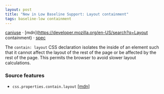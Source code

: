 ```yaml
---
layout: post
title: "New in Low Baseline Support: Layout containment"
tags: baseline-low containment
---
```


[caniuse](https://caniuse.com/?search=contain-layout) · [mdn](https://developer.mozilla.org/en-US/search?q=Layout containment) · [spec](https://drafts.csswg.org/css-contain-2/#containment-layout)

The `contain: layout` CSS declaration isolates the inside of an element such that it cannot affect the layout of the rest of the page or be affected by the rest of the page. This permits the browser to avoid slower layout calculations.

### Source features

- ``css.properties.contain.layout`` [[mdn]](https://developer.mozilla.org/en-US/search?q=css.properties.contain.layout)
